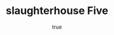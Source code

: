 ---
title: "slaughterhouse Five"
bookCover: "/assets/book-covers/slaughterhouse-five.jpg"
slug: "slaughterhouse-five"
bookAuthor: "Kurt Vonnegut"
rating: 10
done: false
tags: []
detailedNotes: false
amazonLink: ""
author:
  name: Rico Trebeljahr
  picture: "/assets/blog/profile.jpeg"
---
